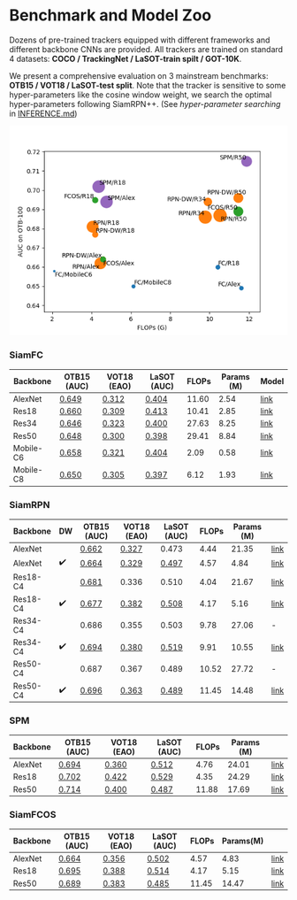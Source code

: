 # Benchmark and Model Zoo

Dozens of pre-trained trackers equipped with different frameworks and different backbone CNNs are provided. All trackers are trained on standard 4 datasets: **COCO / TrackingNet / LaSOT-train spilt / GOT-10K**. 

We present a comprehensive evaluation on 3 mainstream benchmarks: **OTB15 / VOT18 / LaSOT-test split**.  Note that the tracker is sensitive to some hyper-parameters like the cosine window weight, we search the optimal hyper-parameters following SiamRPN++. (See *hyper-parameter searching* in [INFERENCE.md](inference.md))

![](speed_auc_otb.png)

### SiamFC

| Backbone  | OTB15 (AUC)                                                  | VOT18 (EAO)                                                  | LaSOT (AUC)                                                  | FLOPs | Params (M) | Model                                                        |
| --------- | ------------------------------------------------------------ | ------------------------------------------------------------ | ------------------------------------------------------------ | ----- | ---------- | ------------------------------------------------------------ |
| AlexNet   | [0.649](https://imgtracking.blob.core.windows.net/pysiamtracking/siamfc/siamfc_alexnet/otb100_ope_results.pkl) | [0.312](https://imgtracking.blob.core.windows.net/pysiamtracking/siamfc/siamfc_alexnet/vot17_restart_results.pkl) | [0.404](https://imgtracking.blob.core.windows.net/pysiamtracking/siamfc/siamfc_alexnet/lasottest_ope_results.pkl) | 11.60 | 2.54       | [link](https://imgtracking.blob.core.windows.net/pysiamtracking/siamfc/siamfc_alexnet/epoch_50.pth) |
| Res18     | [0.660](https://imgtracking.blob.core.windows.net/pysiamtracking/siamfc/siamfc_r18/otb100_ope_results.pkl) | [0.309](https://imgtracking.blob.core.windows.net/pysiamtracking/siamfc/siamfc_r18/vot17_restart_results.pkl) | [0.413](https://imgtracking.blob.core.windows.net/pysiamtracking/siamfc/siamfc_r18/lasottest_ope_results.pkl) | 10.41 | 2.85       | [link](https://imgtracking.blob.core.windows.net/pysiamtracking/siamfc/siamfc_r18/epoch_50.pth) |
| Res34     | [0.646](https://imgtracking.blob.core.windows.net/pysiamtracking/siamfc/siamfc_r34/otb100_ope_results.pkl) | [0.323](https://imgtracking.blob.core.windows.net/pysiamtracking/siamfc/siamfc_r34/vot17_restart_results.pkl) | [0.400](https://imgtracking.blob.core.windows.net/pysiamtracking/siamfc/siamfc_r34/lasottest_ope_results.pkl) | 27.63 | 8.25       | [link](https://imgtracking.blob.core.windows.net/pysiamtracking/siamfc/siamfc_r34/epoch_50.pth) |
| Res50     | [0.648](https://imgtracking.blob.core.windows.net/pysiamtracking/siamfc/siamfc_r50/otb100_ope_results.pkl) | [0.300](https://imgtracking.blob.core.windows.net/pysiamtracking/siamfc/siamfc_r50/vot17_restart_results.pkl) | [0.398](https://imgtracking.blob.core.windows.net/pysiamtracking/siamfc/siamfc_r50/lasottest_ope_results.pkl) | 29.41 | 8.84       | [link](https://imgtracking.blob.core.windows.net/pysiamtracking/siamfc/siamfc_r50/epoch_50.pth) |
| Mobile-C6 | [0.658](https://imgtracking.blob.core.windows.net/pysiamtracking/siamfc/siamfc_mobilenet_c6/otb100_ope_results.pkl) | [0.321](https://imgtracking.blob.core.windows.net/pysiamtracking/siamfc/siamfc_mobilenet_c6/vot17_restart_results.pkl) | [0.404](https://imgtracking.blob.core.windows.net/pysiamtracking/siamfc/siamfc_mobilenet_c6/lasottest_ope_results.pkl) | 2.09  | 0.58       | [link](https://imgtracking.blob.core.windows.net/pysiamtracking/siamfc/siamfc_mobilenet_c6/epoch_50.pth) |
| Mobile-C8 | [0.650](https://imgtracking.blob.core.windows.net/pysiamtracking/siamfc/siamfc_mobilenet_c8/otb100_ope_results.pkl) | [0.305](https://imgtracking.blob.core.windows.net/pysiamtracking/siamfc/siamfc_mobilenet_c8/vot17_restart_results.pkl) | [0.397](https://imgtracking.blob.core.windows.net/pysiamtracking/siamfc/siamfc_mobilenet_c8/lasottest_ope_results.pkl) | 6.12  | 1.93       | [link](https://imgtracking.blob.core.windows.net/pysiamtracking/siamfc/siamfc_mobilenet_c8/epoch_50.pth) |

### SiamRPN

| Backbone | DW                 | OTB15 (AUC)                                                  | VOT18 (EAO)                                                  | LaSOT (AUC)                                                  | FLOPs | Params (M) |                                                              |
| -------- | ------------------ | ------------------------------------------------------------ | ------------------------------------------------------------ | ------------------------------------------------------------ | ----- | ---------- | ------------------------------------------------------------ |
| AlexNet  |                    | [0.662](https://imgtracking.blob.core.windows.net/pysiamtracking/siamrpn/siamrpn_alexnet/otb100_ope_results.pkl) | [0.327](https://imgtracking.blob.core.windows.net/pysiamtracking/siamrpn/siamrpn_alexnet/vot17_restart_results.pkl) | 0.473                                                        | 4.44  | 21.35      | [link](https://imgtracking.blob.core.windows.net/pysiamtracking/siamrpn/siamrpn_alexnet/epoch_50.pth) |
| AlexNet  | :heavy_check_mark: | [0.664](https://imgtracking.blob.core.windows.net/pysiamtracking/siamrpn/siamrpn_alexnet_dw/otb100_ope_results.pkl) | [0.329](https://imgtracking.blob.core.windows.net/pysiamtracking/siamrpn/siamrpn_alexnet_dw/vot17_restart_results.pkl) | [0.497](https://imgtracking.blob.core.windows.net/pysiamtracking/siamrpn/siamrpn_alexnet_dw/lasottest_ope_results.pkl) | 4.57  | 4.84       | [link](https://imgtracking.blob.core.windows.net/pysiamtracking/siamrpn/siamrpn_alexnet_dw/epoch_50.pth) |
| Res18-C4 |                    | [0.681](https://imgtracking.blob.core.windows.net/pysiamtracking/siamrpn/siamrpn_r18c4/otb100_ope_results.pkl) | 0.336                                                        | 0.510                                                        | 4.04  | 21.67      | [link](https://imgtracking.blob.core.windows.net/pysiamtracking/siamrpn/siamrpn_r18c4/epoch_50.pth) |
| Res18-C4 | :heavy_check_mark: | [0.677](https://imgtracking.blob.core.windows.net/pysiamtracking/siamrpn/siamrpn_r18c4_dw/otb100_ope_results.pkl) | [0.382](https://imgtracking.blob.core.windows.net/pysiamtracking/siamrpn/siamrpn_r18c4_dw/vot17_restart_results.pkl) | [0.508](https://imgtracking.blob.core.windows.net/pysiamtracking/siamrpn/siamrpn_r18c4_dw/lasottest_ope_results.pkl) | 4.17  | 5.16       | [link](https://imgtracking.blob.core.windows.net/pysiamtracking/siamrpn/siamrpn_r18c4_dw/epoch_50.pth) |
| Res34-C4 |                    | 0.686                                                        | 0.355                                                        | 0.503                                                        | 9.78  | 27.06      | -                                                            |
| Res34-C4 | :heavy_check_mark: | [0.694](https://imgtracking.blob.core.windows.net/pysiamtracking/siamrpn/siamrpn_r34c4_dw/otb100_ope_results.pkl) | [0.380](https://imgtracking.blob.core.windows.net/pysiamtracking/siamrpn/siamrpn_r34c4_dw/vot17_restart_results.pkl) | [0.519](https://imgtracking.blob.core.windows.net/pysiamtracking/siamrpn/siamrpn_r34c4_dw/lasottest_ope_results.pkl) | 9.91  | 10.55      | [link](https://imgtracking.blob.core.windows.net/pysiamtracking/siamrpn/siamrpn_r34c4_dw/epoch_50.pth) |
| Res50-C4 |                    | 0.687                                                        | 0.367                                                        | 0.489                                                        | 10.52 | 27.72      | -                                                            |
| Res50-C4 | :heavy_check_mark: | [0.696](https://imgtracking.blob.core.windows.net/pysiamtracking/siamrpn/siamrpn_r50c4_dw/otb100_ope_results.pkl) | [0.363](https://imgtracking.blob.core.windows.net/pysiamtracking/siamrpn/siamrpn_r50c4_dw/vot17_restart_results.pkl) | [0.489](https://imgtracking.blob.core.windows.net/pysiamtracking/siamrpn/siamrpn_r50c4_dw/lasottest_ope_results.pkl) | 11.45 | 14.48      | [link](https://imgtracking.blob.core.windows.net/pysiamtracking/siamrpn/siamrpn_r50c4_dw/epoch_50.pth) |

### SPM

| Backbone | OTB15 (AUC)                                                  | VOT18 (EAO)                                                  | LaSOT (AUC)                                                  | FLOPs | Params (M) |                                                              |
| -------- | ------------------------------------------------------------ | ------------------------------------------------------------ | ------------------------------------------------------------ | ----- | ---------- | ------------------------------------------------------------ |
| AlexNet  | [0.694](https://imgtracking.blob.core.windows.net/pysiamtracking/spm/spm_alexnet/otb100_ope_results.pkl) | [0.360](https://imgtracking.blob.core.windows.net/pysiamtracking/spm/spm_alexnet/vot17_restart_results.pkl) | [0.512](https://imgtracking.blob.core.windows.net/pysiamtracking/spm/spm_alexnet/lasottest_ope_results.pkl) | 4.76  | 24.01      | [link](https://imgtracking.blob.core.windows.net/pysiamtracking/spm/spm_alexnet/epoch_50.pth) |
| Res18    | [0.702](https://imgtracking.blob.core.windows.net/pysiamtracking/spm/spm_r18/otb100_ope_results.pkl) | [0.422](https://imgtracking.blob.core.windows.net/pysiamtracking/spm/spm_r18/vot17_restart_results.pkl) | [0.529](https://imgtracking.blob.core.windows.net/pysiamtracking/spm/spm_r18/lasottest_ope_results.pkl) | 4.35  | 24.29      | [link](https://imgtracking.blob.core.windows.net/pysiamtracking/spm/spm_r18/epoch_50.pth) |
| Res50    | [0.714](https://imgtracking.blob.core.windows.net/pysiamtracking/spm/spm_r50c4_dw/otb100_ope_results.pkl) | [0.400](https://imgtracking.blob.core.windows.net/pysiamtracking/spm/spm_r50c4_dw/vot17_restart_results.pkl) | [0.487](https://imgtracking.blob.core.windows.net/pysiamtracking/spm/spm_r50c4_dw/lasottest_ope_results.pkl) | 11.88 | 17.69      | [link](https://imgtracking.blob.core.windows.net/pysiamtracking/spm/spm_r50c4_dw/epoch_50.pth) |

### SiamFCOS

| Backbone | OTB15 (AUC)                                                  | VOT18 (EAO)                                                  | LaSOT (AUC)                                                  | FLOPs | Params(M) |                                                              |
| -------- | ------------------------------------------------------------ | ------------------------------------------------------------ | ------------------------------------------------------------ | ----- | --------- | ------------------------------------------------------------ |
| AlexNet  | [0.664](https://imgtracking.blob.core.windows.net/pysiamtracking/siamfcos/siamfcos_alexnet/otb100_ope_results.pkl) | [0.356](https://imgtracking.blob.core.windows.net/pysiamtracking/siamfcos/siamfcos_alexnet/vot17_restart_results.pkl) | [0.502](https://imgtracking.blob.core.windows.net/pysiamtracking/siamfcos/siamfcos_alexnet/lasottest_ope_results.pkl) | 4.57  | 4.83      | [link](https://imgtracking.blob.core.windows.net/pysiamtracking/siamfcos/siamfcos_alexnet/epoch_50.pth) |
| Res18    | [0.695](https://imgtracking.blob.core.windows.net/pysiamtracking/siamfcos/siamfcos_r18c4/otb100_ope_results.pkl) | [0.388](https://imgtracking.blob.core.windows.net/pysiamtracking/siamfcos/siamfcos_r18c4/vot17_restart_results.pkl) | [0.514](https://imgtracking.blob.core.windows.net/pysiamtracking/siamfcos/siamfcos_r18c4/lasottest_ope_results.pkl) | 4.17  | 5.15      | [link](https://imgtracking.blob.core.windows.net/pysiamtracking/siamfcos/siamfcos_r18c4/epoch_50.pth) |
| Res50    | [0.689](https://imgtracking.blob.core.windows.net/pysiamtracking/siamfcos/siamfcos_r50c4/otb100_ope_results.pkl) | [0.383](https://imgtracking.blob.core.windows.net/pysiamtracking/siamfcos/siamfcos_r50c4/vot17_restart_results.pkl) | [0.485](https://imgtracking.blob.core.windows.net/pysiamtracking/siamfcos/siamfcos_r50c4/lasottest_ope_results.pkl) | 11.45 | 14.47     | [link](https://imgtracking.blob.core.windows.net/pysiamtracking/siamfcos/siamfcos_r50c4/epoch_50.pth) |

